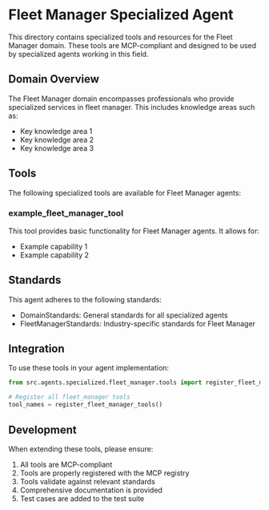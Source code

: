 # Fleet Manager Specialized Agent

This directory contains specialized tools and resources for the Fleet Manager domain. These tools are MCP-compliant and designed to be used by specialized agents working in this field.

## Domain Overview

The Fleet Manager domain encompasses professionals who provide specialized services in fleet manager. This includes knowledge areas such as:

- Key knowledge area 1
- Key knowledge area 2
- Key knowledge area 3

## Tools

The following specialized tools are available for Fleet Manager agents:

### example_fleet_manager_tool

This tool provides basic functionality for Fleet Manager agents. It allows for:

- Example capability 1
- Example capability 2

## Standards

This agent adheres to the following standards:

- DomainStandards: General standards for all specialized agents
- FleetManagerStandards: Industry-specific standards for Fleet Manager

## Integration

To use these tools in your agent implementation:

```python
from src.agents.specialized.fleet_manager.tools import register_fleet_manager_tools

# Register all fleet_manager tools
tool_names = register_fleet_manager_tools()
```

## Development

When extending these tools, please ensure:

1. All tools are MCP-compliant
2. Tools are properly registered with the MCP registry
3. Tools validate against relevant standards
4. Comprehensive documentation is provided
5. Test cases are added to the test suite

